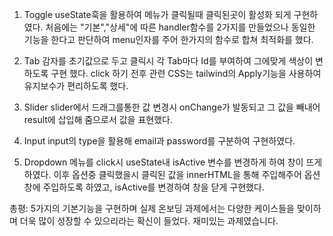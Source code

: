 1. Toggle
   useState훅을 활용하여 메뉴가 클릭될때 클릭된곳이 활성화 되게 구현하였다.
   처음에는 "기본","상세"에 따른 handler함수를 2가지를 만들었으나 동일한 기능을 한다고 판단하여 menu인자를 주어 한가지의 함수로 합쳐 최적화를 했다.

2. Tab
   감자를 초기값으로 두고 클릭시 각 Tab마다 Id를 부여하여 그에맞게 색상이 변하도록 구현 했다.
   click 하기 전후 관련 CSS는 tailwind의 Apply기능을 사용하여 유지보수가 편리하도록 했다.

3. Slider
   slider에서 드래그를통한 값 변경시 onChange가 발동되고 그 값을 빼내어 result에 삽입해 줌으로서 값을 표현했다.

4. Input
   input의 type을 활용해 email과 password를 구분하여 구현하였다.

5. Dropdown
   메뉴를 click시 useState내 isActive 변수를 변경하게 하여 창이 뜨게 하였다. 이후 옵션중 클릭했을시 클릭된 값을 innerHTML을 통해 주입해주어 옵션창에 주입하도록 하였고, isActive를 변경하여 창을 닫게 구현했다.

총평: 5가지의 기본기능을 구현하며 실제 온보딩 과제에서는 다양한 케이스들을 맞이하며 더욱 많이 성장할 수 있으리라는 확신이 들었다. 재미있는 과제였습니다.
